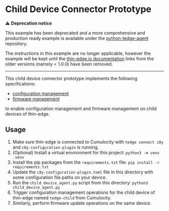 # Child Device Connector Prototype

:warning: **Deprecation notice**

This example has been deprecated and a more comprehensive and production ready example is available under the [python-tedge-agent](https://github.com/thin-edge/python-tedge-agent) repository.

The instructions in this example are no longer applicable, however the example will be kept until the [thin-edge.io documentation](https://thin-edge.github.io/thin-edge.io/) links from the older versions (namely &lt; 1.0.0) have been removed.

---

This child device connector prototype implements the following specifications:

* [configuration management](https://github.com/thin-edge/thin-edge.io/blob/main/docs/src/howto-guides/child_device_config_management_agent.md)
* [firmware management](https://github.com/thin-edge/thin-edge.io/blob/main/docs/src/howto-guides/child_device_firmware_management.md)

to enable configuration management and firmware management on child devices of thin-edge.

## Usage

1. Make sure thin-edge is connected to Cumulocity with `tedge connect c8y` and `c8y-configuration-plugin` is running.
1. (Optional) Install a virtual environment for this project: `python3 -m venv .venv`
1. Install the pip packages from the `requirements.txt` file: `pip install -r requirements.txt`
1. Update the `c8y-configuration-plugin.toml` file in this directory with some configuration file paths on your device.
1. Run the `child_device_agent.py` script from this directory: `python3 child_device_agent.py`
1. Trigger configuration management operations for the child device of thin-edge named `tedge-child` from Cumulocity.
1. Similarly, perform firmware update operations on the same device.
